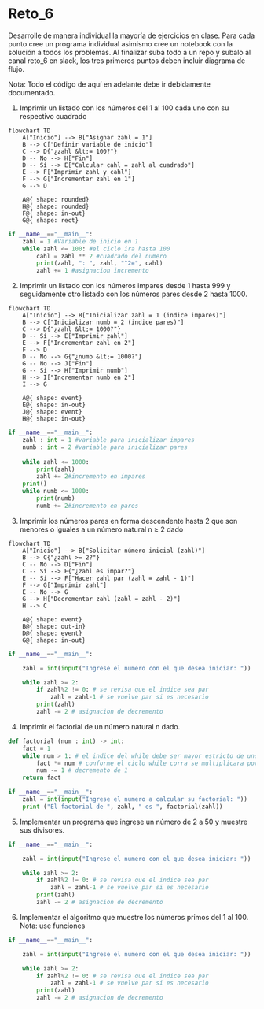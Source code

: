 # Reto_6
Desarrolle de manera individual la mayoría de ejercicios en clase. Para cada punto cree un programa individual asimismo cree un notebook con la solución a todos los problemas. Al finalizar suba todo a un repo y subalo al canal reto_6 en slack, los tres primeros puntos deben incluir diagrama de flujo.

Nota: Todo el código de aquí en adelante debe ir debidamente documentado.

1. Imprimir un listado con los números del 1 al 100 cada uno con su respectivo cuadrado
```mermaid
flowchart TD
    A["Inicio"] --> B["Asignar zahl = 1"]
    B --> C["Definir variable de inicio"]
    C --> D{"¿zahl &lt;= 100?"}
    D -- No --> H["Fin"]
    D -- Sí --> E["Calcular cahl = zahl al cuadrado"]
    E --> F["Imprimir zahl y cahl"]
    F --> G["Incrementar zahl en 1"]
    G --> D

    A@{ shape: rounded}
    H@{ shape: rounded}
    F@{ shape: in-out}
    G@{ shape: rect}
```
```python
if __name__=="__main__":
    zahl = 1 #Variable de inicio en 1
    while zahl <= 100: #el ciclo ira hasta 100
        cahl = zahl ** 2 #cuadrado del numero
        print(zahl, ": ", zahl, "^2=", cahl)
        zahl += 1 #asignacion incremento
```
2. Imprimir un listado con los números impares desde 1 hasta 999 y seguidamente otro listado con los números pares desde 2 hasta 1000.
```mermaid
flowchart TD
    A["Inicio"] --> B["Inicializar zahl = 1 (indice impares)"]
    B --> C["Inicializar numb = 2 (indice pares)"]
    C --> D{"¿zahl &lt;= 1000?"}
    D -- Sí --> E["Imprimir zahl"]
    E --> F["Incrementar zahl en 2"]
    F --> D
    D -- No --> G{"¿numb &lt;= 1000?"}
    G -- No --> J["Fin"]
    G -- Sí --> H["Imprimir numb"]
    H --> I["Incrementar numb en 2"]
    I --> G

    A@{ shape: event}
    E@{ shape: in-out}
    J@{ shape: event}
    H@{ shape: in-out}
```
```python
if __name__=="__main__":
    zahl : int = 1 #variable para inicializar impares
    numb : int = 2 #variable para inicializar pares
    
    while zahl <= 1000:
        print(zahl)
        zahl += 2#incremento en impares
    print()
    while numb <= 1000:
        print(numb)
        numb += 2#incremento en pares
```
3. Imprimir los números pares en forma descendente hasta 2 que son menores o iguales a un número natural n ≥ 2 dado
```mermaid
flowchart TD
    A["Inicio"] --> B["Solicitar número inicial (zahl)"]
    B --> C{"¿zahl >= 2?"}
    C -- No --> D["Fin"]
    C -- Sí --> E{"¿zahl es impar?"}
    E -- Sí --> F["Hacer zahl par (zahl = zahl - 1)"]
    F --> G["Imprimir zahl"]
    E -- No --> G
    G --> H["Decrementar zahl (zahl = zahl - 2)"]
    H --> C

    A@{ shape: event}
    B@{ shape: out-in}
    D@{ shape: event}
    G@{ shape: in-out}
```
```python
if __name__=="__main__":

    zahl = int(input("Ingrese el numero con el que desea iniciar: "))

    while zahl >= 2:
        if zahl%2 != 0: # se revisa que el indice sea par
            zahl = zahl-1 # se vuelve par si es necesario
        print(zahl)
        zahl -= 2 # asignacion de decremento
```
4. Imprimir el factorial de un número natural n dado.
```python
def factorial (num : int) -> int:
    fact = 1
    while num > 1: # el indice del while debe ser mayor estricto de uno, pues fact ya hará el producto de 1
        fact *= num # conforme el ciclo while corra se multiplicara por los numeros menores al indice
        num -= 1 # decremento de 1
    return fact

if __name__=="__main__":
    zahl = int(input("Ingrese el numero a calcular su factorial: "))
    print ("El factorial de ", zahl, " es ", factorial(zahl))
```
5. Implementar un programa que ingrese un número de 2 a 50 y muestre sus divisores.
```python
if __name__=="__main__":

    zahl = int(input("Ingrese el numero con el que desea iniciar: "))

    while zahl >= 2:
        if zahl%2 != 0: # se revisa que el indice sea par
            zahl = zahl-1 # se vuelve par si es necesario
        print(zahl)
        zahl -= 2 # asignacion de decremento
```
6. Implementar el algoritmo que muestre los números primos del 1 al 100. Nota: use funciones
```python
if __name__=="__main__":

    zahl = int(input("Ingrese el numero con el que desea iniciar: "))

    while zahl >= 2:
        if zahl%2 != 0: # se revisa que el indice sea par
            zahl = zahl-1 # se vuelve par si es necesario
        print(zahl)
        zahl -= 2 # asignacion de decremento
```
